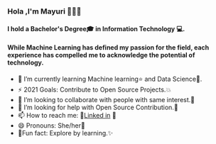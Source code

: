 ### Hola ,I'm Mayuri 👩🏾‍💻 

#### I hold a Bachelor's Degree:mortar_board: in Information Technology :computer:.
#### While Machine Learning has defined my passion for the field, each experience has compelled me to acknowledge the potential of technology.

- 🌱 I’m currently learning Machine learning:star: and Data Science:star2:.
- ⚡ 2021 Goals: Contribute to Open Source Projects.:boom:
- 👯 I’m looking to collaborate with people with same interest.:information_desk_person:
- :two_women_holding_hands: I’m looking for help with Open Source Contribution.:two_men_holding_hands:
- 📫 How to reach me: :boy:[Linked in](linkedin.com/in/mayuri-patkar) :girl:
- 😄 Pronouns: She/her:raising_hand:
- :dizzy:Fun fact: Explore by learning.:sparkles:
